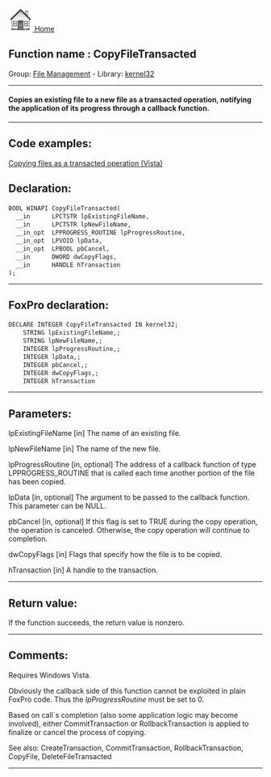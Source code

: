 [<img src="../../images/home.png"> Home ](https://github.com/VFPX/Win32API)  

## Function name : CopyFileTransacted
Group: [File Management](../../functions_group.md#File_Management)  -  Library: [kernel32](../../Libraries.md#kernel32)  
***  


#### Copies an existing file to a new file as a transacted operation, notifying the application of its progress through a callback function.
***  


## Code examples:
[Copying files as a transacted operation (Vista)](../../samples/sample_540.md)  

## Declaration:
```foxpro  
BOOL WINAPI CopyFileTransacted(
  __in      LPCTSTR lpExistingFileName,
  __in      LPCTSTR lpNewFileName,
  __in_opt  LPPROGRESS_ROUTINE lpProgressRoutine,
  __in_opt  LPVOID lpData,
  __in_opt  LPBOOL pbCancel,
  __in      DWORD dwCopyFlags,
  __in      HANDLE hTransaction
);  
```  
***  


## FoxPro declaration:
```foxpro  
DECLARE INTEGER CopyFileTransacted IN kernel32;
	STRING lpExistingFileName,;
	STRING lpNewFileName,;
	INTEGER lpProgressRoutine,;
	INTEGER lpData,;
	INTEGER pbCancel,;
	INTEGER dwCopyFlags,;
	INTEGER hTransaction  
```  
***  


## Parameters:
lpExistingFileName [in] 
The name of an existing file. 

lpNewFileName [in] 
The name of the new file.

lpProgressRoutine [in, optional] 
The address of a callback function of type LPPROGRESS_ROUTINE that is called each time another portion of the file has been copied.

lpData [in, optional] 
The argument to be passed to the callback function. This parameter can be NULL.

pbCancel [in, optional] 
If this flag is set to TRUE during the copy operation, the operation is canceled. Otherwise, the copy operation will continue to completion.

dwCopyFlags [in] 
Flags that specify how the file is to be copied.

hTransaction [in] 
A handle to the transaction.  
***  


## Return value:
If the function succeeds, the return value is nonzero.  
***  


## Comments:
Requires Windows Vista.   
  
Obviously the callback side of this function cannot be exploited in plain FoxPro code. Thus the <Em>lpProgressRoutine</Em> must be set to 0.  
  
Based on call`s completion (also some application logic may become involved), either CommitTransaction or RollbackTransaction is applied to finalize or cancel the process of copying.  
  
See also: CreateTransaction, CommitTransaction, RollbackTransaction, CopyFile, DeleteFileTransacted    
  
***  

